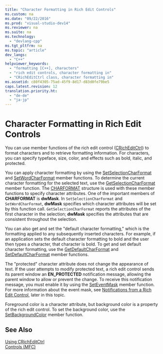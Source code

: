 ```yaml
---
title: "Character Formatting in Rich Edit Controls"
ms.custom: na
ms.date: "09/22/2016"
ms.prod: "visual-studio-dev14"
ms.reviewer: na
ms.suite: na
ms.technology: 
  - "devlang-cpp"
ms.tgt_pltfrm: na
ms.topic: "article"
dev_langs: 
  - "C++"
helpviewer_keywords: 
  - "formatting [C++], characters"
  - "rich edit controls, character formatting in"
  - "CRichEditCtrl class, character formatting in"
ms.assetid: c80f4305-75ad-45f9-8d17-d83d0fe79be5
caps.latest.revision: 12
translation.priority.ht: 
  - "de-de"
  - "ja-jp"
---
```

# Character Formatting in Rich Edit Controls
You can use member functions of the rich edit control ([CRichEditCtrl](../VS_csharp/cricheditctrl-class.md)) to format characters and to retrieve formatting information. For characters, you can specify typeface, size, color, and effects such as bold, italic, and protected.  
  
 You can apply character formatting by using the [SetSelectionCharFormat](../Topic/CRichEditCtrl::SetSelectionCharFormat.md) and [SetWordCharFormat](../Topic/CRichEditCtrl::SetWordCharFormat.md) member functions. To determine the current character formatting for the selected text, use the [GetSelectionCharFormat](../Topic/CRichEditCtrl::GetSelectionCharFormat.md) member function. The [CHARFORMAT](http://msdn.microsoft.com/library/windows/desktop/bb787881) structure is used with these member functions to specify character attributes. One of the important members of **CHARFORMAT** is **dwMask**. In `SetSelectionCharFormat` and `SetWordCharFormat`, **dwMask** specifies which character attributes will be set by this function call. `GetSelectionCharFormat` reports the attributes of the first character in the selection; **dwMask** specifies the attributes that are consistent throughout the selection.  
  
 You can also get and set the "default character formatting," which is the formatting applied to any subsequently inserted characters. For example, if an application sets the default character formatting to bold and the user then types a character, that character is bold. To get and set default character formatting, use the [GetDefaultCharFormat](../Topic/CRichEditCtrl::GetDefaultCharFormat.md) and [SetDefaultCharFormat](../Topic/CRichEditCtrl::SetDefaultCharFormat.md) member functions.  
  
 The "protected" character attribute does not change the appearance of text. If the user attempts to modify protected text, a rich edit control sends its parent window an **EN_PROTECTED** notification message, allowing the parent window to allow or prevent the change. To receive this notification message, you must enable it by using the [SetEventMask](../Topic/CRichEditCtrl::SetEventMask.md) member function. For more information about the event mask, see [Notifications from a Rich Edit Control](../VS_csharp/notifications-from-a-rich-edit-control.md), later in this topic.  
  
 Foreground color is a character attribute, but background color is a property of the rich edit control. To set the background color, use the [SetBackgroundColor](../Topic/CRichEditCtrl::SetBackgroundColor.md) member function.  
  
## See Also  
 [Using CRichEditCtrl](../VS_csharp/using-cricheditctrl.md)   
 [Controls (MFC)](../VS_csharp/controls--mfc-.md)